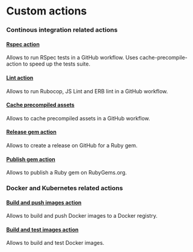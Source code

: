 # Custom actions

### Continous integration related actions
#### [Rspec action](https://github.com/OpenSourcePolitics/rspec-action)
Allows to run RSpec tests in a GitHub workflow.
Uses cache-precompile-action to speed up the tests suite.

#### [Lint action](https://github.com/OpenSourcePolitics/lint-action)
Allows to run Rubocop, JS Lint and ERB lint in a GitHub workflow.

#### [Cache precompiled assets](https://github.com/OpenSourcePolitics/cache-precompile-action)
Allows to cache precompiled assets in a GitHub workflow.


#### [Release gem action](https://github.com/OpenSourcePolitics/release-gem-action)
Allows to create a release on GitHub for a Ruby gem.

#### [Publish gem action](https://github.com/OpenSourcePolitics/publish-gem-action)
Allows to publish a Ruby gem on RubyGems.org.


### Docker and Kubernetes related actions
#### [Build and push images action](https://github.com/OpenSourcePolitics/build-and-push-images-action)
Allows to build and push Docker images to a Docker registry.

#### [Build and test images action](https://github.com/OpenSourcePolitics/build-and-test-images-action)
Allows to build and test Docker images.
